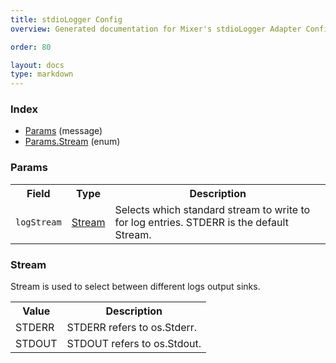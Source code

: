 ```yaml
---
title: stdioLogger Config
overview: Generated documentation for Mixer's stdioLogger Adapter Configuration Schema

order: 80

layout: docs
type: markdown
---
```



<a name="rpcAdapter.stdioLogger.configIndex"></a>
### Index

* [Params](#adapter.stdioLogger.config.Params)
(message)
* [Params.Stream](#adapter.stdioLogger.config.Params.Stream)
(enum)

<a name="adapter.stdioLogger.config.Params"></a>
### Params

<table>
 <tr>
  <th>Field</th>
  <th>Type</th>
  <th>Description</th>
 </tr>
<a name="adapter.stdioLogger.config.Params.logStream"></a>
 <tr>
  <td><code>logStream</code></td>
  <td><a href="#adapter.stdioLogger.config.Params.Stream">Stream</a></td>
  <td>Selects which standard stream to write to for log entries. STDERR is the default Stream.</td>
 </tr>
</table>

<a name="adapter.stdioLogger.config.Params.Stream"></a>
### Stream
Stream is used to select between different logs output sinks.


<table>
 <tr>
  <th>Value</th>
  <th>Description</th>
 </tr>
<a name="adapter.stdioLogger.config.Params.Stream.STDERR"></a>
 <tr>
  <td>STDERR</td>
  <td>STDERR refers to os.Stderr.</td>
 </tr>
<a name="adapter.stdioLogger.config.Params.Stream.STDOUT"></a>
 <tr>
  <td>STDOUT</td>
  <td>STDOUT refers to os.Stdout.</td>
 </tr>
</table>

